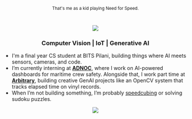 <!--3FCED7-->

<p align="center"><sub>That's me as a kid playing Need for Speed.</sub></p>

<h1 align="center">
  <img src="https://readme-typing-svg.herokuapp.com?font=Fira+Code&size=35&pause=500&color=b41c34&center=true&vCenter=true&width=500&lines=Naganandana+Nagendra" />
</h1>


<h3 align="center">
  <b> Computer Vision | IoT | Generative AI </b>
</h3>

- I'm a final year CS student at BITS Pilani, building things where AI meets sensors, cameras, and code.
- I’m currently interning at <a href="https://adnocls.ae" target="_blank"><b>ADNOC</b></a>, where I work on AI-powered dashboards for maritime crew safety. Alongside that, I work part time at <a href="https://arbitrarysolutions.com" target="_blank"><b>Arbitrary</b></a>, building creative GenAI projects like an OpenCV system that tracks elapsed time on vinyl records.
- When I’m not building something, I’m probably <a href="https://www.worldcubeassociation.org/persons/2015NAGE01" target="_blank">speedcubing</a> or solving sudoku puzzles.

<p align="center">
  <a href="https://www.linkedin.com/in/naganandana" target="_blank">
    <img src="https://img.shields.io/badge/LinkedIn-0A66C2?style=for-the-badge&logo=linkedin&logoColor=white" />
  </a>
</p>